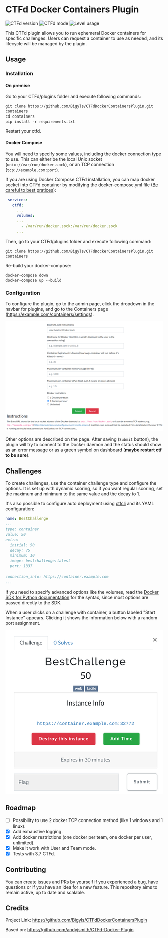 # CTFd Docker Containers Plugin

![CTFd version](https://shields.io/badge/WorkOn-CTFd>=3.6.0-purple?&style=for-the-badge)
![CTFd mode](https://shields.io/badge/WorkWith-User_and_Team_mode-blue?&style=for-the-badge)
![Level usage](https://shields.io/badge/Easy-To_use-green?&style=for-the-badge)

This CTFd plugin allows you to run ephemeral Docker containers for specific challenges. Users can request a container to use as needed, and its lifecycle will be managed by the plugin.

## Usage

### Installation

#### On premise

Go to your CTFd/plugins folder and execute following commands:

```shell
git clone https://github.com/Bigyls/CTFdDockerContainersPlugin.git containers
cd containers
pip install -r requirements.txt
```

Restart your ctfd.

#### Docker Compose

You will need to specify some values, including the docker connection type to use. This can either be the local Unix socket (`unix://var/run/docker.sock`), or an TCP connection (`tcp://example.com:port`). 

If you are using Docker Compose CTFd installation, you can map docker socket into CTFd container by modifying the docker-compose.yml file ([Be careful to best pratices](https://cheatsheetseries.owasp.org/cheatsheets/Docker_Security_Cheat_Sheet.html#rule-1-do-not-expose-the-docker-daemon-socket-even-to-the-containers)):

```yml
 services:
   ctfd:
     ...
     volumes:
     ...
       - /var/run/docker.sock:/var/run/docker.sock
     ...
```

Then, go to your CTFd/plugins folder and execute following command:

```shell
git clone https://github.com/Bigyls/CTFdDockerContainersPlugin.git containers
```

Re-build your docker-compose:

```shell
docker-compose down
docker-compose up --build
```

### Configuration

To configure the plugin, go to the admin page, click the dropdown in the navbar for plugins, and go to the Containers page (https://example.com/containers/settings).

![Settings page](docs/Images/image.png)

Other options are described on the page. After saving (`Submit` button), the plugin will try to connect to the Docker daemon and the status should show as an error message or as a green symbol on dashboard (**maybe restart ctf to be sure**).

## Challenges

To create challenges, use the container challenge type and configure the options. It is set up with dynamic scoring, so if you want regular scoring, set the maximum and minimum to the same value and the decay to 1.

It's also possible to configure auto deployment using [ctfcli](https://github.com/CTFd/ctfcli) and its YAML configuration:

```yaml
name: BestChallenge
...
type: container
value: 50
extra:
  initial: 50
  decay: 75
  minimum: 10
  image: bestchallenge:latest
  port: 1337

connection_info: https://container.example.com
...
```

If you need to specify advanced options like the volumes, read the [Docker SDK for Python documentation](https://docker-py.readthedocs.io/en/stable/containers.html) for the syntax, since most options are passed directly to the SDK.

When a user clicks on a challenge with container, a button labeled "Start Instance" appears. Clicking it shows the information below with a random port assignment.

![Challenge dialog](docs/Images/dialog.png)

## Roadmap

- [ ] Possibility to use 2 docker TCP connection method (like 1 windows and 1 linux).
- [x] Add exhaustive logging.
- [x] Add docker restrictions (one docker per team, one docker per user, unlimited).
- [x] Make it work with User and Team mode.
- [x] Tests with 3.7 CTFd.

## Contributing

You can create issues and PRs by yourself if you experienced a bug, have questions or if you have an idea for a new feature. This repository aims to remain active, up to date and scalable.

## Credits

Project Link: https://github.com/Bigyls/CTFdDockerContainersPlugin

Based on: https://github.com/andyjsmith/CTFd-Docker-Plugin
